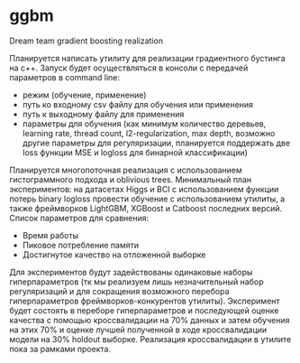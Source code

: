 # ggbm
Dream team gradient boosting realization

Планируется написать утилиту для реализации градиентного бустинга на c++. Запуск будет осуществляться в консоли с передачей параметров в command line:
* режим (обучение, применение)
* путь ко входному csv файлу для обучения или применения
* путь к выходному файлу для применения
* параметры для обучения (как минимум количество деревьев, learning rate, thread count, l2-regularization, max depth, возможно другие параметры для регуляризации, планируется поддержать две loss функции MSE и logloss для бинарной классификации)


Планируется многопоточная реализация с использованием гистограммного подхода и oblivious trees.
Минимальный план экспериментов: на датасетах Higgs и BCI с использованием функции потерь binary logloss провести обучение с использованием утилиты, а также фреймворков LightGBM, XGBoost и Catboost последних версий. Список параметров для сравнения:
* Время работы
* Пиковое потребление памяти
* Достигнутое качество на отложенной выборке

Для экспериментов будут задействованы одинаковые наборы гиперпараметров (тк мы реализуем лишь незначительный набор регуляризаций и для сокращения возможного перебора гиперпараметров фреймворков-конкурентов утилиты).
Эксперимент будет состоять в переборе гиперпараметров и последующей оценке качества с помощью кроссвалидации на 70% данных и затем обучения на этих 70% и оценке лучшей полученной в ходе кроссвалидации модели на 30% holdout выборке. Реализация кроссвалидации в утилите пока за рамками проекта.

